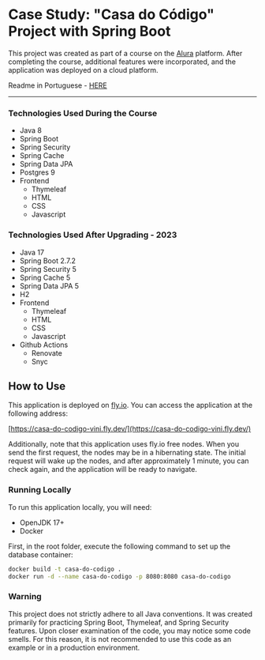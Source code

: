 # Case Study: "Casa do Código" Project with Spring Boot

This project was created as part of a course on the [Alura](https://www.alura.com.br/) platform. After completing the 
course, additional features were incorporated, and the application was deployed on a cloud platform.

Readme in Portuguese - [HERE](README-PT.md)
<hr/>

### Technologies Used During the Course

- Java 8
- Spring Boot
- Spring Security
- Spring Cache
- Spring Data JPA
- Postgres 9
- Frontend
  - Thymeleaf
  - HTML
  - CSS
  - Javascript

### Technologies Used After Upgrading - 2023

- Java 17
- Spring Boot 2.7.2
- Spring Security 5
- Spring Cache 5
- Spring Data JPA 5
- H2
- Frontend
  - Thymeleaf
  - HTML
  - CSS
  - Javascript
- Github Actions
  - Renovate
  - Snyc

## How to Use

This application is deployed on [fly.io](https://fly.io). You can access the application at the following address:

[https://casa-do-codigo-vini.fly.dev/](https://casa-do-codigo-vini.fly.dev/)

Additionally, note that this application uses fly.io free nodes. When you send the first request, 
the nodes may be in a hibernating state. The initial request will wake up the nodes, and after approximately 1 minute, 
you can check again, and the application will be ready to navigate.

### Running Locally

To run this application locally, you will need:

- OpenJDK 17+
- Docker

First, in the root folder, execute the following command to set up the database container:

```bash
docker build -t casa-do-codigo .
docker run -d --name casa-do-codigo -p 8080:8080 casa-do-codigo
```

### Warning

This project does not strictly adhere to all Java conventions. It was created primarily for practicing Spring Boot, 
Thymeleaf, and Spring Security features. Upon closer examination of the code, you may notice some code smells. 
For this reason, it is not recommended to use this code as an example or in a production environment.